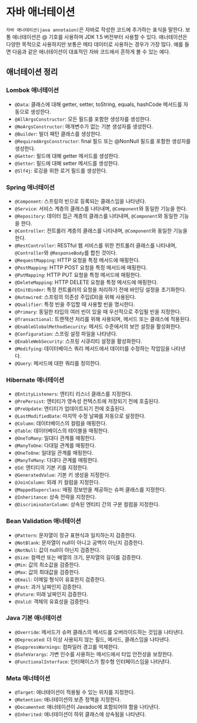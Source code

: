 # 자바 애너테이션
`자바 애너테이션(java annotaion)`은 자바로 작성한 코드에 추가하는 표식을 말한다.
보통 애너테이션은 @ 기호를 사용하며 JDK 1.5 버전부터 사용할 수 있다. 애너테이션은 다양한 목적으로 사용하지만 보통은 메타 데이터로 사용하는 경우가 가장 많다. 예를 들면 다음과 같은 애너테이션이 대표적인 자바 코드에서 흔하게 볼 수 있는 예다.

## 애너테이션 정리

### Lombok 애너테이션
- `@Data`: 클래스에 대해 getter, setter, toString, equals, hashCode 메서드를 자동으로 생성한다.
- `@AllArgsConstructor`: 모든 필드를 포함한 생성자를 생성한다.
- `@NoArgsConstructor`: 매개변수가 없는 기본 생성자를 생성한다.
- `@Builder`: 빌더 패턴 클래스를 생성한다.
- `@RequiredArgsConstructor`: final 필드 또는 @NonNull 필드를 포함한 생성자를 생성한다.
- `@Getter`: 필드에 대해 getter 메서드를 생성한다.
- `@Setter`: 필드에 대해 setter 메서드를 생성한다.
- `@Slf4j`: 로깅을 위한 로거 필드를 생성한다.

### Spring 애너테이션
- `@Component`: 스프링의 빈으로 등록되는 클래스임을 나타낸다.
- `@Service`: 서비스 계층의 클래스를 나타내며, `@Component`와 동일한 기능을 한다.
- `@Repository`: 데이터 접근 계층의 클래스를 나타내며, `@Component`와 동일한 기능을 한다.
- `@Controller`: 컨트롤러 계층의 클래스를 나타내며, `@Component`와 동일한 기능을 한다.
- `@RestController`: RESTful 웹 서비스를 위한 컨트롤러 클래스를 나타내며, `@Controller`와 `@ResponseBody`를 합친 것이다.
- `@RequestMapping`: HTTP 요청을 특정 메서드에 매핑한다.
- `@PostMapping`: HTTP POST 요청을 특정 메서드에 매핑한다.
- `@PutMapping`: HTTP PUT 요청을 특정 메서드에 매핑한다.
- `@DeleteMapping`: HTTP DELETE 요청을 특정 메서드에 매핑한다.
- `@InitBinder`: 특정 컨트롤러의 요청을 처리하기 전에 바인딩 설정을 초기화한다.
- `@Autowired`: 스프링의 의존성 주입(DI)을 위해 사용된다.
- `@Qualifier`: 특정 빈을 주입할 때 사용할 빈을 명시한다.
- `@Primary`: 동일한 타입의 여러 빈이 있을 때 우선적으로 주입될 빈을 지정한다.
- `@Transactional`: 트랜잭션 처리를 위해 사용되며, 메서드 또는 클래스에 적용된다.
- `@EnableGlobalMethodSecurity`: 메서드 수준에서의 보안 설정을 활성화한다.
- `@Configuration`: 스프링 설정 파일을 나타낸다.
- `@EnableWebSecurity`: 스프링 시큐리티 설정을 활성화한다.
- `@Modifying`: 데이터베이스 쿼리 메서드에서 데이터를 수정하는 작업임을 나타낸다.
- `@Query`: 메서드에 대한 쿼리를 정의한다.

### Hibernate 애너테이션
- `@EntityListeners`: 엔티티 리스너 클래스를 지정한다.
- `@PrePersist`: 엔티티가 영속성 컨텍스트에 저장되기 전에 호출된다.
- `@PreUpdate`: 엔티티가 업데이트되기 전에 호출된다.
- `@LastModifiedDate`: 마지막 수정 날짜를 자동으로 설정한다.
- `@Column`: 데이터베이스의 컬럼을 매핑한다.
- `@Table`: 데이터베이스의 테이블을 매핑한다.
- `@OneToMany`: 일대다 관계를 매핑한다.
- `@ManyToOne`: 다대일 관계를 매핑한다.
- `@OneToOne`: 일대일 관계를 매핑한다.
- `@ManyToMany`: 다대다 관계를 매핑한다.
- `@Id`: 엔티티의 기본 키를 지정한다.
- `@GeneratedValue`: 기본 키 생성을 지정한다.
- `@JoinColumn`: 외래 키 컬럼을 지정한다.
- `@MappedSuperclass`: 매핑 정보만을 제공하는 슈퍼 클래스를 지정한다.
- `@Inheritance`: 상속 전략을 지정한다.
- `@DiscriminatorColumn`: 상속된 엔티티 간의 구분 컬럼을 지정한다.

### Bean Validation 애너테이션
- `@Pattern`: 문자열이 정규 표현식과 일치하는지 검증한다.
- `@NotBlank`: 문자열이 null이 아니고 공백이 아닌지 검증한다.
- `@NotNull`: 값이 null이 아닌지 검증한다.
- `@Size`: 컬렉션 또는 배열의 크기, 문자열의 길이를 검증한다.
- `@Min`: 값의 최소값을 검증한다.
- `@Max`: 값의 최대값을 검증한다.
- `@Email`: 이메일 형식이 유효한지 검증한다.
- `@Past`: 과거 날짜인지 검증한다.
- `@Future`: 미래 날짜인지 검증한다.
- `@Valid`: 객체의 유효성을 검증한다.

### Java 기본 애너테이션
- `@Override`: 메서드가 슈퍼 클래스의 메서드를 오버라이드하는 것임을 나타낸다.
- `@Deprecated`: 더 이상 사용되지 않는 필드, 메서드, 클래스임을 나타낸다.
- `@SuppressWarnings`: 컴파일러 경고를 억제한다.
- `@SafeVarargs`: 가변 인수를 사용하는 메서드에서 타입 안전성을 보장한다.
- `@FunctionalInterface`: 인터페이스가 함수형 인터페이스임을 나타낸다.

### Meta 애너테이션
- `@Target`: 애너테이션이 적용될 수 있는 위치를 지정한다.
- `@Retention`: 애너테이션의 보존 정책을 지정한다.
- `@Documented`: 애너테이션이 Javadoc에 포함되어야 함을 나타낸다.
- `@Inherited`: 애너테이션이 하위 클래스에 상속됨을 나타낸다.

